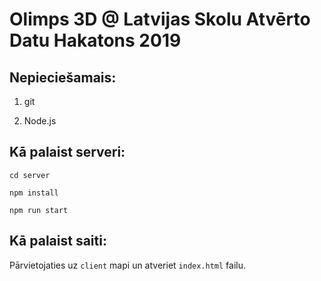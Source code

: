 # Olimps 3D @ Latvijas Skolu Atvērto Datu Hakatons 2019

## Nepieciešamais:

1. git

2. Node.js

## Kā palaist serveri:

```
cd server

npm install

npm run start
```

## Kā palaist saiti:

Pārvietojaties uz `client` mapi un atveriet `index.html` failu.
